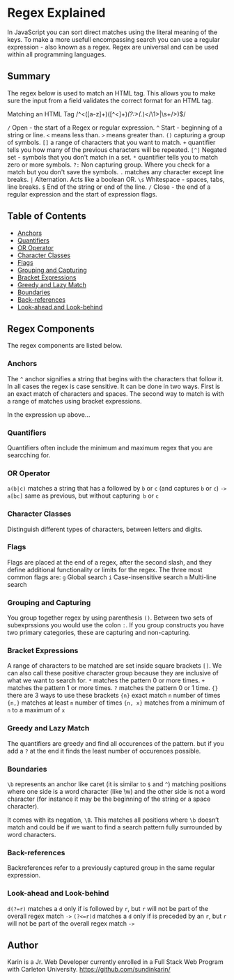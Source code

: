 # Regex Explained

In JavaScript you can sort direct matches using the literal meaning of the keys. To make a more usefull encompassing search you can use a regular expression - also known as a regex. Regex are universal and can be used within all programming languages. 

## Summary

The regex below is used to match an HTML tag. This allows you to make sure the input from a field validates the correct format for an HTML tag.

Matching an HTML Tag  /^<([a-z]+)([^<]+)*(?:>(.*)<\/\1>|\s+\/>)$/

`/` Open - the start of a Regex or regular expression.
`^` Start - beginning of a string or line.
`<` means less than.
`>` means greater than.
`()` capturing a group of symbols.
`[]` a range of characters that you want to match.
`+` quantifier tells you how many of the previous characters will be repeated.
`[^]` Negated set - symbols that you don't match in a set.
`*` quantifier tells you to match zero or more symbols.
`?:` Non capturing group. Where you check for a match but you don't save the symbols.
`.` matches any character except line breaks.
`|` Alternation. Acts like a boolean OR.
`\s` Whitespace - spaces, tabs, line breaks.
`$` End of the string or end of the line.
`/` Close - the end of a regular expression and the start of expression flags.

## Table of Contents

- [Anchors](#anchors)
- [Quantifiers](#quantifiers)
- [OR Operator](#or-operator)
- [Character Classes](#character-classes)
- [Flags](#flags)
- [Grouping and Capturing](#grouping-and-capturing)
- [Bracket Expressions](#bracket-expressions)
- [Greedy and Lazy Match](#greedy-and-lazy-match)
- [Boundaries](#boundaries)
- [Back-references](#back-references)
- [Look-ahead and Look-behind](#look-ahead-and-look-behind)

## Regex Components
The regex components are listed below.

### Anchors
The `^` anchor signifies a string that begins with the characters that follow it. In all cases the regex is case sensitive. It can be done in two ways. First is an exact match of characters and spaces. The second way to match is with a range of matches using bracket expressions.

In the expression up above...

### Quantifiers
Quantifiers often include the minimum and maximum regex that you are searcching for.  

### OR Operator
`a(b|c)`     matches a string that has a followed by `b` or `c` (and captures `b` or `c`) `->`
`a[bc]`      same as previous, but without capturing` b` or `c`

### Character Classes
Distinguish different types of characters, between letters and digits.

### Flags
 Flags are placed at the end of a regex, after the second slash, and they define additional functionality or limits for the regex. The three most common flags are:
    `g` Global search
    `i` Case-insensitive search
    `m` Multi-line search

### Grouping and Capturing
You group together regex by using parenthesis `()`. Between two sets of subexprssions you would  use the colon `:`. If you group constructs you have two primary categories, these are capturing and non-capturing.

### Bracket Expressions
A range of characters to be matched are set inside square brackets `[]`. We can also call these positive character group because they are inclusive of what we want to search for.
`*` matches the pattern 0 or more times.
`+` matches the pattern 1 or more times.
`?` matches the pattern 0 or 1 time.
`{}` there are 3 ways to use these brackets
    `{n}` exact match `n` number of times
    `{n,}` matches at least `n` number of times
    `{n, x}` matches from a minimum of `n` to a maximum of `x`

### Greedy and Lazy Match
The quantifiers are greedy and find all occurences of the pattern. but if you add a `?` at the end it finds the least number of occurences possible.

### Boundaries
`\b` represents an anchor like caret (it is similar to `$` and `^`) matching positions where one side is a word character (like \w) and the other side is not a word character (for instance it may be the beginning of the string or a space character).

It comes with its negation, `\B`. This matches all positions where `\b` doesn’t match and could be if we want to find a search pattern fully surrounded by word characters.

### Back-references
Backreferences refer to a previously captured group in the same regular expression.

### Look-ahead and Look-behind
`d(?=r)`       matches a `d` only if is followed by `r`, but `r` will not be part of the overall regex match `->`
`(?<=r)d`      matches a `d` only if is preceded by an `r`, but `r` will not be part of the overall regex match `->`

## Author
Karin is a Jr. Web Developer currently enrolled in a Full Stack Web Program with Carleton University.
 https://github.com/sundinkarin/
